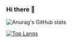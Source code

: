 ### Hi there 👋

![Anurag's GitHub stats](https://github-readme-stats.vercel.app/api?username=ericsalvi&theme=nord&show_icons=true)

[![Top Langs](https://github-readme-stats.vercel.app/api/top-langs/?username=ericsalvi&hide=html&title_color=80A0C0&text_color=c9cacc&icon_color=2bbc8a&bg_color=2E3440&langs_count=3)](https://github.com/anuraghazra/github-readme-stats)


<!--
**ericsalvi/ericsalvi** is a ✨ _special_ ✨ repository because its `README.md` (this file) appears on your GitHub profile.

Here are some ideas to get you started:

- 🔭 I’m currently working on ...
- 🌱 I’m currently learning ...
- 👯 I’m looking to collaborate on ...
- 🤔 I’m looking for help with ...
- 💬 Ask me about ...
- 📫 How to reach me: ...
- 😄 Pronouns: ...
- ⚡ Fun fact: ...
-->
